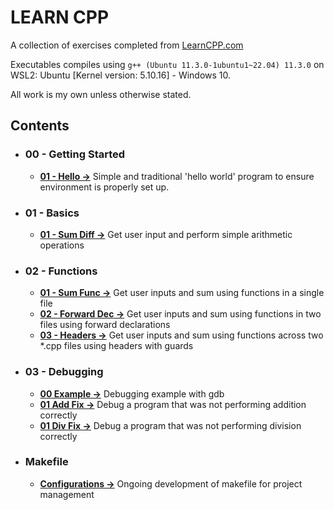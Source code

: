 # LEARN CPP

A collection of exercises completed from [LearnCPP.com](https://www.learncpp.com/)

Executables compiles using `g++ (Ubuntu 11.3.0-1ubuntu1~22.04) 11.3.0` on WSL2: Ubuntu [Kernel version: 5.10.16] - Windows 10.

All work is my own unless otherwise stated.

## Contents

- ### 00 - Getting Started
    - **[01 - Hello &rarr;](./00-GettingStarted/01-hello)** Simple and traditional 'hello world' program to ensure environment is properly set up.
- ### 01 - Basics
    - **[01 - Sum Diff &rarr;](./01-Basics/01-sum_diff/)** Get user input and perform simple arithmetic operations
- ### 02 - Functions
    - **[01 - Sum Func &rarr;](./02-Functions/01-sum_func/)** Get user inputs and sum using functions in a single file
    - **[02 - Forward Dec &rarr;](./02-Functions/02-forward_dec/)** Get user inputs and sum using functions in two files using forward declarations
    - **[03 - Headers &rarr;](./02-Functions/03-headers/)** Get user inputs and sum using functions across two *.cpp files using headers with guards
- ### 03 - Debugging
    - **[00 Example &rarr;](./03-Debugging/00-example/)** Debugging example with gdb
    - **[01 Add Fix &rarr;](./03-Debugging/01-add_fix/)** Debug a program that was not performing addition correctly
    - **[01 Div Fix &rarr;](./03-Debugging/02-div_fix/)** Debug a program that was not performing division correctly
- ### Makefile
    - **[Configurations &rarr;](/Makefile/)** Ongoing development of makefile for project management


